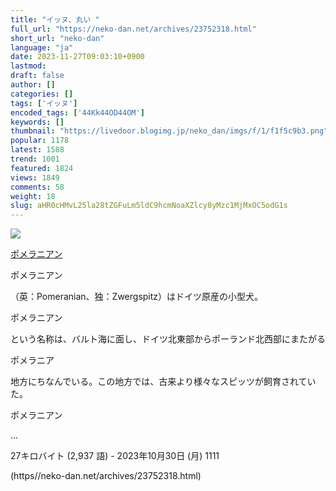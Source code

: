 ```yaml
---
title: "イッヌ、丸い "
full_url: "https://neko-dan.net/archives/23752318.html"
short_url: "neko-dan"
language: "ja"
date: 2023-11-27T09:03:10+0900
lastmod: 
draft: false
author: []
categories: []
tags: ['イッヌ']
encoded_tags: ['44Kk44OD44OM']
keywords: []
thumbnail: "https://livedoor.blogimg.jp/neko_dan/imgs/f/1/f1f5c9b3.png"
popular: 1178
latest: 1588
trend: 1001
featured: 1824
views: 1849
comments: 58
weight: 18
slug: aHR0cHMvL25la28tZGFuLm5ldC9hcmNoaXZlcy8yMzc1MjMxOC5odG1s
---
```


![](https://livedoor.blogimg.jp/neko_dan/imgs/f/1/f1f5c9b3.png)

<div><a title='ポメラニアン' href='https//ja.wikipedia.org/wiki/%E3%83%9D%E3%83%A1%E3%83%A9%E3%83%8B%E3%82%A2%E3%83%B3' target='_blank'><p>ポメラニアン</p></a> <p class='searchresult'><p>ポメラニアン</p>（英：Pomeranian、独：Zwergspitz）はドイツ原産の小型犬。<p>ポメラニアン</p>という名称は、バルト海に面し、ドイツ北東部からポーランド北西部にまたがる<p>ポメラニア</p>地方にちなんでいる。この地方では、古来より様々なスピッツが飼育されていた。<p>ポメラニアン</p>…</p> <p class='mw-search-result-data'>27キロバイト (2,937 語) - 2023年10月30日 (月) 1111</p></div>

(https//neko-dan.net/archives/23752318.html)
